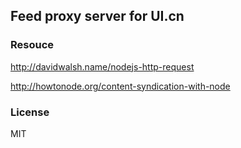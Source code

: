 
Feed proxy server for UI.cn
----

### Resouce

http://davidwalsh.name/nodejs-http-request

http://howtonode.org/content-syndication-with-node

### License

MIT
